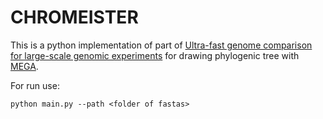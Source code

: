 # CHROMEISTER
This is a python implementation of part of [Ultra-fast genome comparison for large-scale genomic experiments](https://www.nature.com/articles/s41598-019-46773-w) for drawing phylogenic tree with [MEGA](https://www.megasoftware.net/).

For run use: 
```
python main.py --path <folder of fastas>
```
 

